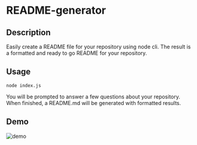 # README-generator

## Description

Easily create a README file for your repository using node cli.
The result is a formatted and ready to go README for your repository.

## Usage
```
node index.js
```
You will be prompted to answer a few questions about your repository.
When finished, a README.md will be generated with formatted results.

## Demo

![demo](utils/demo.gif)
